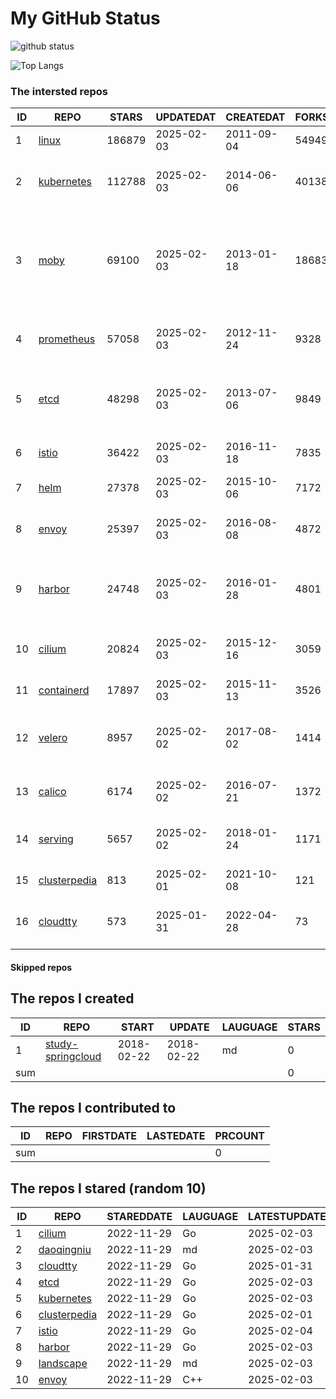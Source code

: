 # My GitHub Status

<img src="https://github-readme-stats-1.yihong0618.vercel.app/api?username=daoqingniu&show_icons=true&&&hide_title=true&count_private=true" alt="github status" />

![Top Langs](https://github-readme-stats-1.yihong0618.vercel.app/api/top-langs/?username=daoqingniu&layout=compact)

<!--START_SECTION:github_repos-->
### The intersted repos
| ID |                              REPO                               | STARS  | UPDATEDAT  | CREATEDAT  | FORKSCOUNT |                                                DESCRIPTIONS                                                |
|----|-----------------------------------------------------------------|--------|------------|------------|------------|------------------------------------------------------------------------------------------------------------|
|  1 | [linux](https://github.com/torvalds/linux)                      | 186879 | 2025-02-03 | 2011-09-04 |      54949 | Linux kernel source tree                                                                                   |
|  2 | [kubernetes](https://github.com/kubernetes/kubernetes)          | 112788 | 2025-02-03 | 2014-06-06 |      40138 | Production-Grade Container Scheduling and Management                                                       |
|  3 | [moby](https://github.com/moby/moby)                            |  69100 | 2025-02-03 | 2013-01-18 |      18683 | The Moby Project - a collaborative project for the container ecosystem to assemble container-based systems |
|  4 | [prometheus](https://github.com/prometheus/prometheus)          |  57058 | 2025-02-03 | 2012-11-24 |       9328 | The Prometheus monitoring system and time series database.                                                 |
|  5 | [etcd](https://github.com/etcd-io/etcd)                         |  48298 | 2025-02-03 | 2013-07-06 |       9849 | Distributed reliable key-value store for the most critical data of a distributed system                    |
|  6 | [istio](https://github.com/istio/istio)                         |  36422 | 2025-02-03 | 2016-11-18 |       7835 | Connect, secure, control, and observe services.                                                            |
|  7 | [helm](https://github.com/helm/helm)                            |  27378 | 2025-02-03 | 2015-10-06 |       7172 | The Kubernetes Package Manager                                                                             |
|  8 | [envoy](https://github.com/envoyproxy/envoy)                    |  25397 | 2025-02-03 | 2016-08-08 |       4872 | Cloud-native high-performance edge/middle/service proxy                                                    |
|  9 | [harbor](https://github.com/goharbor/harbor)                    |  24748 | 2025-02-03 | 2016-01-28 |       4801 | An open source trusted cloud native registry project that stores, signs, and scans content.                |
| 10 | [cilium](https://github.com/cilium/cilium)                      |  20824 | 2025-02-03 | 2015-12-16 |       3059 | eBPF-based Networking, Security, and Observability                                                         |
| 11 | [containerd](https://github.com/containerd/containerd)          |  17897 | 2025-02-03 | 2015-11-13 |       3526 | An open and reliable container runtime                                                                     |
| 12 | [velero](https://github.com/vmware-tanzu/velero)                |   8957 | 2025-02-02 | 2017-08-02 |       1414 | Backup and migrate Kubernetes applications and their persistent volumes                                    |
| 13 | [calico](https://github.com/projectcalico/calico)               |   6174 | 2025-02-02 | 2016-07-21 |       1372 | Cloud native networking and network security                                                               |
| 14 | [serving](https://github.com/knative/serving)                   |   5657 | 2025-02-02 | 2018-01-24 |       1171 | Kubernetes-based, scale-to-zero, request-driven compute                                                    |
| 15 | [clusterpedia](https://github.com/clusterpedia-io/clusterpedia) |    813 | 2025-02-01 | 2021-10-08 |        121 | The Encyclopedia of Kubernetes clusters                                                                    |
| 16 | [cloudtty](https://github.com/cloudtty/cloudtty)                |    573 | 2025-01-31 | 2022-04-28 |         73 | A Friendly Kubernetes CloudShell (Web Terminal) !                                                          |



#### Skipped repos
<!--END_SECTION:github_repos-->

<!--START_SECTION:my_github-->
## The repos I created
| ID  |                                 REPO                                 |   START    |   UPDATE   | LAUGUAGE | STARS |
|-----|----------------------------------------------------------------------|------------|------------|----------|-------|
|   1 | [study-springcloud](https://github.com/daoqingniu/study-springcloud) | 2018-02-22 | 2018-02-22 | md       |     0 |
| sum |                                                                      |            |            |          |     0 |

## The repos I contributed to
| ID  | REPO | FIRSTDATE | LASTEDATE | PRCOUNT |
|-----|------|-----------|-----------|---------|
| sum |      |           |           |       0 |

## The repos I stared (random 10)
| ID |                              REPO                               | STAREDDATE | LAUGUAGE | LATESTUPDATE |
|----|-----------------------------------------------------------------|------------|----------|--------------|
|  1 | [cilium](https://github.com/cilium/cilium)                      | 2022-11-29 | Go       | 2025-02-03   |
|  2 | [daoqingniu](https://github.com/daoqingniu/daoqingniu)          | 2022-11-29 | md       | 2025-02-03   |
|  3 | [cloudtty](https://github.com/cloudtty/cloudtty)                | 2022-11-29 | Go       | 2025-01-31   |
|  4 | [etcd](https://github.com/etcd-io/etcd)                         | 2022-11-29 | Go       | 2025-02-03   |
|  5 | [kubernetes](https://github.com/kubernetes/kubernetes)          | 2022-11-29 | Go       | 2025-02-03   |
|  6 | [clusterpedia](https://github.com/clusterpedia-io/clusterpedia) | 2022-11-29 | Go       | 2025-02-01   |
|  7 | [istio](https://github.com/istio/istio)                         | 2022-11-29 | Go       | 2025-02-04   |
|  8 | [harbor](https://github.com/goharbor/harbor)                    | 2022-11-29 | Go       | 2025-02-03   |
|  9 | [landscape](https://github.com/cncf/landscape)                  | 2022-11-29 | md       | 2025-02-03   |
| 10 | [envoy](https://github.com/envoyproxy/envoy)                    | 2022-11-29 | C++      | 2025-02-03   |

<!--END_SECTION:my_github-->
